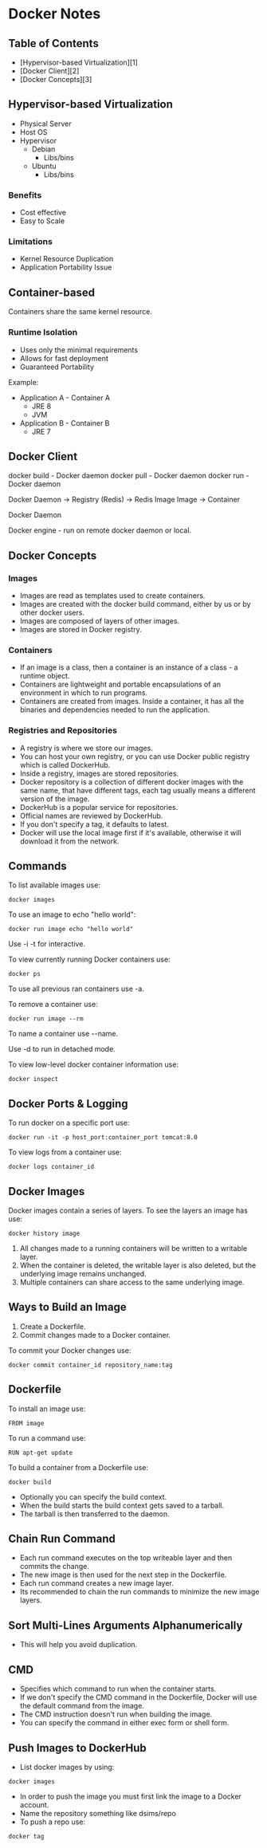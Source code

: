 # Docker Notes

## Table of Contents

- [Hypervisor-based Virtualization][1]
- [Docker Client][2]
- [Docker Concepts][3]

## Hypervisor-based Virtualization

- Physical Server
- Host OS
- Hypervisor
  - Debian
    - Libs/bins
  - Ubuntu
    - Libs/bins

### Benefits

- Cost effective
- Easy to Scale

### Limitations

- Kernel Resource Duplication
- Application Portability Issue

## Container-based

Containers share the same kernel resource.

### Runtime Isolation

- Uses only the minimal requirements
- Allows for fast deployment
- Guaranteed Portability

Example:

- Application A - Container A
  - JRE 8
  - JVM
- Application B - Container B
  - JRE 7

## Docker Client

docker build - Docker daemon
docker pull - Docker daemon
docker run - Docker daemon

Docker Daemon -> Registry (Redis) -> Redis Image
Image -> Container

Docker Daemon

Docker engine - run on remote docker daemon or local.

## Docker Concepts

### Images

- Images are read as templates used to create containers.
- Images are created with the docker build command, either by us or by other docker users.
- Images are composed of layers of other images.
- Images are stored in Docker registry.

### Containers

- If an image is a class, then a container is an instance of a class - a runtime object.
- Containers are lightweight and portable encapsulations of an environment in which to run programs.
- Containers are created from images. Inside a container, it has all the binaries and dependencies needed to run the application.

### Registries and Repositories

- A registry is where we store our images.
- You can host your own registry, or you can use Docker public registry which is called DockerHub.
- Inside a registry, images are stored repositories.
- Docker repository is a collection of different docker images with the same name, that have different tags, each tag usually means a different version of the image.
- DockerHub is a popular service for repositories.
- Official names are reviewed by DockerHub.
- If you don't specify a tag, it defaults to latest.
- Docker will use the local image first if it's available, otherwise it will download it from the network.

## Commands

To list available images use:

```
docker images
```

To use an image to echo "hello world":

```
docker run image echo "hello world"
```

Use -i -t for interactive.

To view currently running Docker containers use:

```
docker ps
```

To use all previous ran containers use -a.

To remove a container use:

```
docker run image --rm
```

To name a container use --name.

Use -d to run in detached mode.

To view low-level docker container information use:

```
docker inspect
```

## Docker Ports & Logging

To run docker on a specific port use:

```
docker run -it -p host_port:container_port tomcat:8.0
```

To view logs from a container use:

```
docker logs container_id
```

## Docker Images

Docker images contain a series of layers. To see the layers an image has use:

```
docker history image
```

1. All changes made to a running containers will be written to a writable layer.
2. When the container is deleted, the writable layer is also deleted, but the underlying image remains unchanged.
3. Multiple containers can share access to the same underlying image.

## Ways to Build an Image

1. Create a Dockerfile.
2. Commit changes made to a Docker container.

To commit your Docker changes use:

```
docker commit container_id repository_name:tag
```

## Dockerfile

To install an image use:

```
FROM image
```

To run a command use:

```
RUN apt-get update
```

To build a container from a Dockerfile use:

```
docker build
```

- Optionally you can specify the build context.
- When the build starts the build context gets saved to a tarball.
- The tarball is then transferred to the daemon.

## Chain Run Command

- Each run command executes on the top writeable layer and then commits the change.
- The new image is then used for the next step in the Dockerfile.
- Each run command creates a new image layer.
- Its recommended to chain the run commands to minimize the new image layers.

## Sort Multi-Lines Arguments Alphanumerically

- This will help you avoid duplication.

## CMD

- Specifies which command to run when the container starts.
- If we don't specify the CMD command in the Dockerfile, Docker will use the default command from the image.
- The CMD instruction doesn't run when building the image.
- You can specify the command in either exec form or shell form.

## Push Images to DockerHub

- List docker images by using:

```
docker images
```

- In order to push the image you must first link the image to a Docker account.
- Name the repository something like dsims/repo
- To push a repo use:

```
docker tag
```
